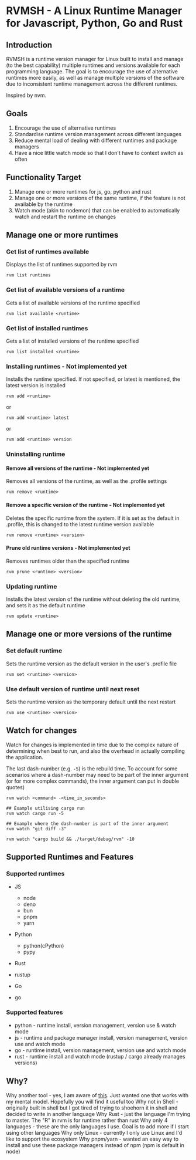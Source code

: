 # RVMSH - A Linux Runtime Manager for Javascript, Python, Go and Rust

## Introduction
RVMSH is a runtime version manager for Linux built to install and manage (to the best capability) multiple runtimes and versions available for each programming language. The goal is to encourage the use of alternative runtimes more easily, as well as manage multiple versions of the software due to inconsistent runtime management across the different runtimes.

Inspired by nvm.

## Goals
1. Encourage the use of alternative runtimes
2. Standardise runtime version management across different languages
3. Reduce mental load of dealing with different runtimes and package managers
4. Have a nice little watch mode so that I don't have to context switch as often

## Functionality Target
1. Manage one or more runtimes for js, go, python and rust
2. Manage one or more versions of the same runtime, if the feature is not available by the runtime
3. Watch mode (akin to nodemon) that can be enabled to automatically watch and restart the runtime on changes

## Manage one or more runtimes
### Get list of runtimes available
Displays the list of runtimes supported by rvm

```
rvm list runtimes
```

### Get list of available versions of a runtime
Gets a list of available versions of the runtime specified

```
rvm list available <runtime>
```

### Get list of installed runtimes
Gets a list of installed versions of the runtime specified

```
rvm list installed <runtime>
```

### Installing runtimes - Not implemented yet
Installs the runtime specified. If not specified, or latest is mentioned, the latest version is installed

```
rvm add <runtime>
```

or

```
rvm add <runtime> latest
```

or

```
rvm add <runtime> version
```

### Uninstalling runtime
#### Remove all versions of the runtime - Not implemented yet
Removes all versions of the runtime, as well as the .profile settings

```
rvm remove <runtime>
```

#### Remove a specific version of the runtime - Not implemented yet
Deletes the specific runtime from the system. If it is set as the default in .profile, this is changed to the latest runtime version available

```
rvm remove <runtime> <version>
```

#### Prune old runtime versions - Not implemented yet
Removes runtimes older than the specified runtime

```
rvm prune <runtime> <version>
```

### Updating runtime
Installs the latest version of the runtime without deleting the old runtime, and sets it as the default runtime

```
rvm update <runtime>
```

## Manage one or more versions of the runtime

### Set default runtime
Sets the runtime version as the default version in the user's .profile file

```
rvm set <runtime> <version>
```

### Use default version of runtime until next reset
Sets the runtime version as the temporary default until the next restart

```
rvm use <runtime> <version>
```

## Watch for changes
Watch for changes is implemented in time due to the complex nature of determining when best to run, and also the overhead in actually compiling the application.

The last dash-number (e.g. `-5`) is the rebuild time. To account for some scenarios where a dash-number may need to be part of the inner argument (or for more complex commands), the inner argument can put in double quotes)
```
rvm watch <command> -<time_in_seconds>

## Example utilising cargo run
rvm watch cargo run -5

## Example where the dash-number is part of the inner argument
rvm watch "git diff -3"

rvm watch "cargo build && ./target/debug/rvm" -10
```




## Supported Runtimes and Features
### Supported runtimes
- JS
  - node
  - deno
  - bun
  - pnpm
  - yarn

- Python
  - python(cPython)
  - pypy

- Rust
 - rustup

- Go
 - go


### Supported features
 - python - runtime install, version management, version use & watch mode
 - js - runtime and package manager install, version management, version use and watch mode
 - go - runtime install, version management, version use and watch mode
 - rust - runtime install and watch mode (rustup / cargo already manages versions)



## Why?
Why another tool - yes, I am aware of [this](https://xkcd.com/927/). Just wanted one that works with my mental model. Hopefully you will find it useful too
Why not in Shell - originally built in shell but I got tired of trying to shoehorn it in shell and decided to write in another language
Why Rust - just the language I'm trying to master. The "R" in rvm is for runtime rather than rust
Why only 4 languages - these are the only languages I use. Goal is to add more if I start using other languages
Why only Linux - currently I only use Linux and I'd like to support the ecosystem
Why pnpm/yarn - wanted an easy way to install and use these package managers instead of npm (npm is default in node)
